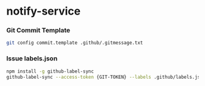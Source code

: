 # notify-service

### Git Commit Template
```sh
git config commit.template .github/.gitmessage.txt
```
### Issue labels.json
```sh
npm install -g github-label-sync
github-label-sync --access-token {GIT-TOKEN} --labels .github/labels.json lilyshin/notify-service
```
